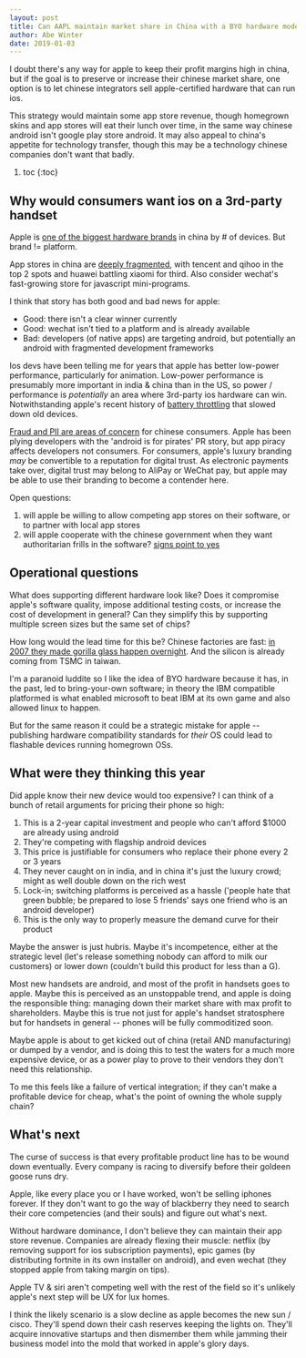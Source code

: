 ```yaml
---
layout: post
title: Can AAPL maintain market share in China with a BYO hardware model?
author: Abe Winter
date: 2019-01-03
---
```


I doubt there's any way for apple to keep their profit margins high in china, but if the goal is to preserve or increase their chinese market share, one option is to let chinese integrators sell apple-certified hardware that can run ios.

This strategy would maintain some app store revenue, though homegrown skins and app stores will eat their lunch over time, in the same way chinese android isn't google play store android. It may also appeal to china's appetite for technology transfer, though this may be a technology chinese companies don't want that badly.

1. toc
{:toc}

## Why would consumers want ios on a 3rd-party handset

Apple is [one of the biggest hardware brands](https://www.businessinsider.com/apple-china-top-mobile-brand-2018-1) in china by # of devices. But brand != platform.

App stores in china are [deeply fragmented](https://newzoo.com/insights/rankings/top-10-android-app-stores-china/), with tencent and qihoo in the top 2 spots and huawei battling xiaomi for third. Also consider wechat's fast-growing store for javascript mini-programs.

I think that story has both good and bad news for apple:
* Good: there isn't a clear winner currently
* Good: wechat isn't tied to a platform and is already available
* Bad: developers (of native apps) are targeting android, but potentially an android with fragmented development frameworks

Ios devs have been telling me for years that apple has better low-power performance, particularly for animation. Low-power performance is presumably more important in india & china than in the US, so power / performance is *potentially* an area where 3rd-party ios hardware can win. Notwithstanding apple's recent history of [battery throttling](https://ifixit.org/blog/11208/batterygate-timeline/) that slowed down old devices.

[Fraud and PII are areas of concern](https://www.economist.com/china/2018/01/25/in-china-consumers-are-becoming-more-anxious-about-data-privacy) for chinese consumers. Apple has been plying developers with the 'android is for pirates' PR story, but app piracy affects developers not consumers. For consumers, apple's luxury branding *may* be convertible to a reputation for digital trust. As electronic payments take over, digital trust may belong to AliPay or WeChat pay, but apple may be able to use their branding to become a contender here.

Open questions:

1. will apple be willing to allow competing app stores on their software, or to partner with local app stores
1. will apple cooperate with the chinese government when they want authoritarian frills in the software? [signs point to yes](https://9to5mac.com/2018/07/11/apple-china-taiwan-flag/)

## Operational questions

What does supporting different hardware look like? Does it compromise apple's software quality, impose additional testing costs, or increase the cost of development in general? Can they simplify this by supporting multiple screen sizes but the same set of chips?

How long would the lead time for this be? Chinese factories are fast: [in 2007 they made gorilla glass happen overnight](https://www.nytimes.com/2012/01/22/business/apple-america-and-a-squeezed-middle-class.html). And the silicon is already coming from TSMC in taiwan.

I'm a paranoid luddite so I like the idea of BYO hardware because it has, in the past, led to bring-your-own software; in theory the IBM compatible platformed is what enabled microsoft to beat IBM at its own game and also allowed linux to happen.

But for the same reason it could be a strategic mistake for apple -- publishing hardware compatibility standards for *their* OS could lead to flashable devices running homegrown OSs.

## What were they thinking this year

Did apple know their new device would too expensive? I can think of a bunch of retail arguments for pricing their phone so high:

1. This is a 2-year capital investment and people who can't afford $1000 are already using android
1. They're competing with flagship android devices
1. This price is justifiable for consumers who replace their phone every 2 or 3 years
1. They never caught on in india, and in china it's just the luxury crowd; might as well double down on the rich west
1. Lock-in; switching platforms is perceived as a hassle ('people hate that green bubble; be prepared to lose 5 friends' says one friend who is an android developer)
1. This is the only way to properly measure the demand curve for their product

Maybe the answer is just hubris. Maybe it's incompetence, either at the strategic level (let's release something nobody can afford to milk our customers) or lower down (couldn't build this product for less than a G).

Most new handsets are android, and most of the profit in handsets goes to apple. Maybe this is perceived as an unstoppable trend, and apple is doing the responsible thing: managing down their market share with max profit to shareholders. Maybe this is true not just for apple's handset stratosphere but for handsets in general -- phones will be fully commoditized soon.

Maybe apple is about to get kicked out of china (retail AND manufacturing) or dumped by a vendor, and is doing this to test the waters for a much more expensive device, or as a power play to prove to their vendors they don't need this relationship.

To me this feels like a failure of vertical integration; if they can't make a profitable device for cheap, what's the point of owning the whole supply chain?

## What's next

The curse of success is that every profitable product line has to be wound down eventually. Every company is racing to diversify before their goldeen goose runs dry.

Apple, like every place you or I have worked, won't be selling iphones forever. If they don't want to go the way of blackberry they need to search their core competencies (and their souls) and figure out what's next.

Without hardware dominance, I don't believe they can maintain their app store revenue. Companies are already flexing their muscle: netflix (by removing support for ios subscription payments), epic games (by distributing fortnite in its own installer on android), and even wechat (they stopped apple from taking margin on tips).

Apple TV & siri aren't competing well with the rest of the field so it's unlikely apple's next step will be UX for lux homes.

I think the likely scenario is a slow decline as apple becomes the new sun / cisco. They'll spend down their cash reserves keeping the lights on. They'll acquire innovative startups and then dismember them while jamming their business model into the mold that worked in apple's glory days. <object data="https://anti.style/flatpixel/apple-china" type="image/png">

